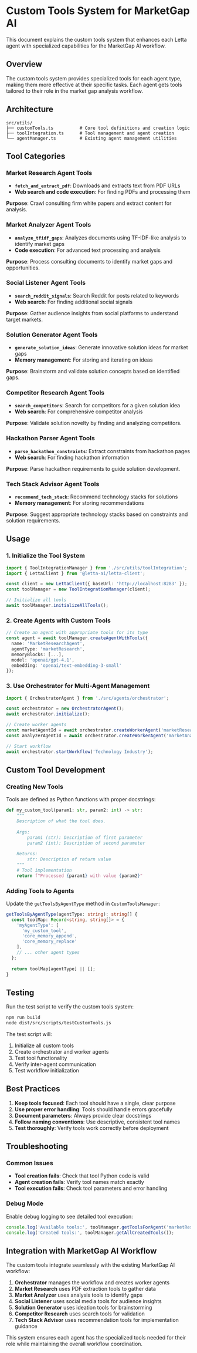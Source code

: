 # Custom Tools System for MarketGap AI

This document explains the custom tools system that enhances each Letta agent with specialized capabilities for the MarketGap AI workflow.

## Overview

The custom tools system provides specialized tools for each agent type, making them more effective at their specific tasks. Each agent gets tools tailored to their role in the market gap analysis workflow.

## Architecture

```
src/utils/
├── customTools.ts          # Core tool definitions and creation logic
├── toolIntegration.ts      # Tool management and agent creation
└── agentManager.ts         # Existing agent management utilities
```

## Tool Categories

### Market Research Agent Tools

- **`fetch_and_extract_pdf`**: Downloads and extracts text from PDF URLs
- **Web search and code execution**: For finding PDFs and processing them

**Purpose**: Crawl consulting firm white papers and extract content for analysis.

### Market Analyzer Agent Tools

- **`analyze_tfidf_gaps`**: Analyzes documents using TF-IDF-like analysis to identify market gaps
- **Code execution**: For advanced text processing and analysis

**Purpose**: Process consulting documents to identify market gaps and opportunities.

### Social Listener Agent Tools

- **`search_reddit_signals`**: Search Reddit for posts related to keywords
- **Web search**: For finding additional social signals

**Purpose**: Gather audience insights from social platforms to understand target markets.

### Solution Generator Agent Tools

- **`generate_solution_ideas`**: Generate innovative solution ideas for market gaps
- **Memory management**: For storing and iterating on ideas

**Purpose**: Brainstorm and validate solution concepts based on identified gaps.

### Competitor Research Agent Tools

- **`search_competitors`**: Search for competitors for a given solution idea
- **Web search**: For comprehensive competitor analysis

**Purpose**: Validate solution novelty by finding and analyzing competitors.

### Hackathon Parser Agent Tools

- **`parse_hackathon_constraints`**: Extract constraints from hackathon pages
- **Web search**: For finding hackathon information

**Purpose**: Parse hackathon requirements to guide solution development.

### Tech Stack Advisor Agent Tools

- **`recommend_tech_stack`**: Recommend technology stacks for solutions
- **Memory management**: For storing recommendations

**Purpose**: Suggest appropriate technology stacks based on constraints and solution requirements.

## Usage

### 1. Initialize the Tool System

```typescript
import { ToolIntegrationManager } from './src/utils/toolIntegration';
import { LettaClient } from '@letta-ai/letta-client';

const client = new LettaClient({ baseUrl: 'http://localhost:8283' });
const toolManager = new ToolIntegrationManager(client);

// Initialize all tools
await toolManager.initializeAllTools();
```

### 2. Create Agents with Custom Tools

```typescript
// Create an agent with appropriate tools for its type
const agent = await toolManager.createAgentWithTools({
  name: 'MarketResearchAgent',
  agentType: 'marketResearch',
  memoryBlocks: [...],
  model: 'openai/gpt-4.1',
  embedding: 'openai/text-embedding-3-small'
});
```

### 3. Use Orchestrator for Multi-Agent Management

```typescript
import { OrchestratorAgent } from './src/agents/orchestrator';

const orchestrator = new OrchestratorAgent();
await orchestrator.initialize();

// Create worker agents
const marketAgentId = await orchestrator.createWorkerAgent('marketResearch', 'MarketResearchAgent');
const analyzerAgentId = await orchestrator.createWorkerAgent('marketAnalyzer', 'MarketAnalyzerAgent');

// Start workflow
await orchestrator.startWorkflow('Technology Industry');
```

## Custom Tool Development

### Creating New Tools

Tools are defined as Python functions with proper docstrings:

```python
def my_custom_tool(param1: str, param2: int) -> str:
    """
    Description of what the tool does.
    
    Args:
        param1 (str): Description of first parameter
        param2 (int): Description of second parameter
        
    Returns:
        str: Description of return value
    """
    # Tool implementation
    return f"Processed {param1} with value {param2}"
```

### Adding Tools to Agents

Update the `getToolsByAgentType` method in `CustomToolsManager`:

```typescript
getToolsByAgentType(agentType: string): string[] {
  const toolMap: Record<string, string[]> = {
    'myAgentType': [
      'my_custom_tool',
      'core_memory_append',
      'core_memory_replace'
    ],
    // ... other agent types
  };
  
  return toolMap[agentType] || [];
}
```

## Testing

Run the test script to verify the custom tools system:

```bash
npm run build
node dist/src/scripts/testCustomTools.js
```

The test script will:
1. Initialize all custom tools
2. Create orchestrator and worker agents
3. Test tool functionality
4. Verify inter-agent communication
5. Test workflow initialization

## Best Practices

1. **Keep tools focused**: Each tool should have a single, clear purpose
2. **Use proper error handling**: Tools should handle errors gracefully
3. **Document parameters**: Always provide clear docstrings
4. **Follow naming conventions**: Use descriptive, consistent tool names
5. **Test thoroughly**: Verify tools work correctly before deployment

## Troubleshooting

### Common Issues

- **Tool creation fails**: Check that tool Python code is valid
- **Agent creation fails**: Verify tool names match exactly
- **Tool execution fails**: Check tool parameters and error handling

### Debug Mode

Enable debug logging to see detailed tool execution:

```typescript
console.log('Available tools:', toolManager.getToolsForAgent('marketResearch'));
console.log('Created tools:', toolManager.getAllCreatedTools());
```

## Integration with MarketGap AI Workflow

The custom tools integrate seamlessly with the existing MarketGap AI workflow:

1. **Orchestrator** manages the workflow and creates worker agents
2. **Market Research** uses PDF extraction tools to gather data
3. **Market Analyzer** uses analysis tools to identify gaps
4. **Social Listener** uses social media tools for audience insights
5. **Solution Generator** uses ideation tools for brainstorming
6. **Competitor Research** uses search tools for validation
7. **Tech Stack Advisor** uses recommendation tools for implementation guidance

This system ensures each agent has the specialized tools needed for their role while maintaining the overall workflow coordination. 